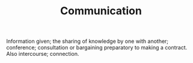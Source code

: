 ---
title: Communication
letter: C
permalink: "/definitions/bld-communication.html"
body: Information given; the sharing of knowledge by one with another; conference;
  consultation or bargaining preparatory to making a contract. Also intercourse; connection.
published_at: '2018-07-07'
source: Black's Law Dictionary 2nd Ed (1910)
layout: post
---